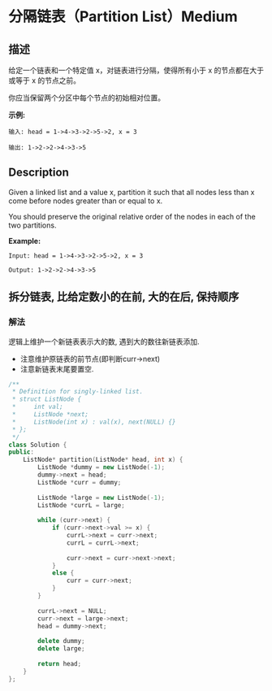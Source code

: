 # 分隔链表（Partition List）Medium
## 描述
给定一个链表和一个特定值 x，对链表进行分隔，使得所有小于 x 的节点都在大于或等于 x 的节点之前。

你应当保留两个分区中每个节点的初始相对位置。

**示例:**
```
输入: head = 1->4->3->2->5->2, x = 3

输出: 1->2->2->4->3->5
```

## Description
Given a linked list and a value x, partition it such that all nodes less than x come before nodes greater than or equal to x.

You should preserve the original relative order of the nodes in each of the two partitions.

**Example:**
```
Input: head = 1->4->3->2->5->2, x = 3

Output: 1->2->2->4->3->5
```


## 拆分链表, 比给定数小的在前, 大的在后, 保持顺序
### 解法
逻辑上维护一个新链表表示大的数, 遇到大的数往新链表添加.
- 注意维护原链表的前节点(即判断curr->next)
- 注意新链表末尾要置空.
```c++
/**
 * Definition for singly-linked list.
 * struct ListNode {
 *     int val;
 *     ListNode *next;
 *     ListNode(int x) : val(x), next(NULL) {}
 * };
 */
class Solution {
public:
    ListNode* partition(ListNode* head, int x) {
        ListNode *dummy = new ListNode(-1);
        dummy->next = head;
        ListNode *curr = dummy;
        
        ListNode *large = new ListNode(-1);
        ListNode *currL = large;
        
        while (curr->next) {
            if (curr->next->val >= x) {
                currL->next = curr->next;
                currL = currL->next;
                
                curr->next = curr->next->next;
            }
            else {
                curr = curr->next;
            }
        }
        
        currL->next = NULL;
        curr->next = large->next;
        head = dummy->next;
        
        delete dummy;
        delete large;
        
        return head;
    }
};
```